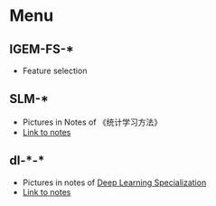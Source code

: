 # Menu
## IGEM-FS-*
- Feature selection

## SLM-*
- Pictures in Notes of 《统计学习方法》
- [Link to notes](http://www.chongfeng-ling.com/category/study/%e3%80%8a%e7%bb%9f%e8%ae%a1%e6%95%b0%e5%ad%a6%e6%96%b9%e6%b3%95%e3%80%8b/)

## dl-\*-\*
- Pictures in notes of [Deep Learning Specialization](https://www.coursera.org/specializations/deep-learning)
- [Link to notes](http://www.chongfeng-ling.com/category/study/deep-learning/)
